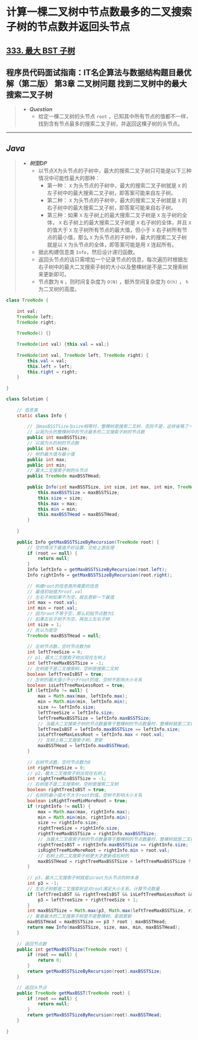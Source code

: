 # 计算一棵二叉树中节点数最多的二叉搜索子树的节点数并返回头节点

## [333. 最大 BST 子树](https://leetcode.cn/problems/largest-bst-subtree/)

## 程序员代码面试指南：IT名企算法与数据结构题目最优解（第二版） 第3章 二叉树问题 找到二叉树中的最大搜索二叉子树

> - ***Question***
>   - 给定一棵二叉树的头节点 `root` ，已知其中所有节点的值都不一样，找到含有节点最多的搜索二叉子树，并返回这棵子树的头节点。

---

## *Java*

> - ***树型DP***
>   - 以节点X为头节点的子树中，最大的搜索二叉子树只可能是以下三种情况中可能性最大的那种：
>     - 第一种： `X` 为头节点的子树中，最大的搜索二叉子树就是 `X` 的左子树中的最大搜索二叉子树，即答案可能来自左子树。
>     - 第二种： `X` 为头节点的子树中，最大的搜索二叉子树就是 `X` 的右子树中的最大搜索二叉子树，即答案可能来自右子树。
>     - 第三种：如果 `X` 左子树上的最大搜索二叉子树是 `X` 左子树的全体， `X` 右子树上的最大搜索二叉子树是 `X` 右子树的全体，并且 `X` 的值大于 `X` 左子树所有节点的最大值，但小于 `X` 右子树所有节点的最小值，那么 `X` 为头节点的子树中，最大的搜索二叉子树就是以 `X` 为头节点的全体，即答案可能是用 `X` 连起所有。
>   - 据此构建信息类 `Info`，然后设计递归函数。
>   - 返回头节点的话只需增加一个记录节点的信息，每次遍历时根据左右子树中的最大二叉搜索子树的大小以及整棵树是不是二叉搜索树来更新即可。
>   - 节点数为 `N` ，则时间复杂度为 `O(N)` ，额外空间复杂度为 `O(h)` ， `h` 为二叉树的高度。

```java
class TreeNode {
    
    int val;
    TreeNode left;
    TreeNode right;
    
    TreeNode() {}
    
    TreeNode(int val) {this.val = val;}
    
    TreeNode(int val, TreeNode left, TreeNode right) {
        this.val = val;
        this.left = left;
        this.right = right;
    }
    
}

class Solution {
    
    // 信息类
    static class Info {
        
        // 当maxBSSTSize与size相等时，整棵树是搜索二叉树，否则不是，这样省略了一个isBST变量
        // 以我为头的整棵树中的节点最多的二叉搜索子树的节点数
        public int maxBSSTSize;
        // 以我为头的树的节点数
        public int size;
        // 树的最大值与最小值
        public int max;
        public int min;
        // 最大二叉搜索子树的头节点
        public TreeNode maxBSSTHead;
        
        public Info(int maxBSSTSize, int size, int max, int min, TreeNode maxBSSTHead) {
            this.maxBSSTSize = maxBSSTSize;
            this.size = size;
            this.max = max;
            this.min = min;
            this.maxBSSTHead = maxBSSTHead;
        }
        
    }
    
    public Info getMaxBSSTSizeByRecursion(TreeNode root) {
        // 空的情况下最值不好设置，交给上游处理
        if (root == null) {
            return null;
        }
        Info leftInfo = getMaxBSSTSizeByRecursion(root.left);
        Info rightInfo = getMaxBSSTSizeByRecursion(root.right);
        
        // 构建root的信息类所需要的信息
        // 最值初始值为root.val
        // 左右子树如果不为空，就去更新一下最值
        int max = root.val;
        int min = root.val;
        // 因为root不等于空，那么初始节点数为1
        // 如果左右子树不为空，再加上左右子树
        int size = 1;
        // 先认为是空
        TreeNode maxBSSTHead = null;
        
        // 左树节点数，空时节点数为0
        int leftTreeSize = 0;
        // p1，最大二叉搜索子树出现在左树上
        int leftTreeMaxBSSTSize = -1;
        // 左树是不是二叉搜索树，空树是搜索二叉树
        boolean leftTreeIsBST = true;
        // 左树的最大值小不小于root的值，空树不影响大小关系
        boolean isLeftTreeMaxLessRoot = true;
        if (leftInfo != null) {
            max = Math.max(max, leftInfo.max);
            min = Math.min(min, leftInfo.min);
            size += leftInfo.size;
            leftTreeSize = leftInfo.size;
            leftTreeMaxBSSTSize = leftInfo.maxBSSTSize;
            // 当最大二叉搜索子树的节点数量等于整棵树的节点数量时，整棵树就是二叉搜索子树
            leftTreeIsBST = leftInfo.maxBSSTSize == leftInfo.size;
            isLeftTreeMaxLessRoot = leftInfo.max < root.val;
            // 左树上有二叉搜索子树，更新
            maxBSSTHead = leftInfo.maxBSSTHead;
        }
        
        // 右树节点数，空时节点数为0
        int rightTreeSize = 0;
        // p2，最大二叉搜索子树出现在右树上
        int rightTreeMaxBSSTSize = -1;
        // 右树是不是二叉搜索树，空树是搜索二叉树
        boolean rightTreeIsBST = true;
        // 右树的最小值大不大于root的值，空树不影响大小关系
        boolean isRightTreeMinMoreRoot = true;
        if (rightInfo != null) {
            max = Math.max(max, rightInfo.max);
            min = Math.min(min, rightInfo.min);
            size += rightInfo.size;
            rightTreeSize = rightInfo.size;
            rightTreeMaxBSSTSize = rightInfo.maxBSSTSize;
            // 当最大二叉搜索子树的节点数量等于整棵树的节点数量时，整棵树就是二叉搜索子树
            rightTreeIsBST = rightInfo.maxBSSTSize == rightInfo.size;
            isRightTreeMinMoreRoot = rightInfo.min > root.val;
            // 右树上的二叉搜索子树更大才更新成右树的
            maxBSSTHead = rightTreeMaxBSSTSize > leftTreeMaxBSSTSize ? rightInfo.maxBSSTHead : maxBSSTHead;
        }
        
        // p3，最大二叉搜索子树就是以root为头节点的树本身
        int p3 = -1;
        // 左右子树都是二叉搜索树且对root满足大小关系，计算节点数量
        if (leftTreeIsBST && rightTreeIsBST && isLeftTreeMaxLessRoot && isRightTreeMinMoreRoot) {
            p3 = leftTreeSize + rightTreeSize + 1;
        }
        int maxBSSTSize = Math.max(p3, Math.max(leftTreeMaxBSSTSize, rightTreeMaxBSSTSize));
        // 看看最大的二叉搜索子树是不是整棵树，是就更新
        maxBSSTHead = maxBSSTSize == p3 ? root : maxBSSTHead;
        return new Info(maxBSSTSize, size, max, min, maxBSSTHead);
    }
    
    // 返回节点数
    public int getMaxBSSTSize(TreeNode root) {
        if (root == null) {
            return 0;
        }
        return getMaxBSSTSizeByRecursion(root).maxBSSTSize;
    }

    // 返回头节点
    public TreeNode getMaxBSST(TreeNode root) {
        if (root == null) {
            return null;
        }
        return getMaxBSSTSizeByRecursion(root).maxBSSTHead;
    }
    
}
```

